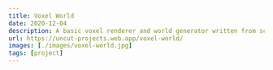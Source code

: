 ```yaml
---
title: Voxel World
date: 2020-12-04
description: A basic voxel renderer and world generator written from scratch using WebGL.
url: https://uncut-projects.web.app/voxel-world/
images: [./images/voxel-world.jpg]
tags: [project]
---
```

